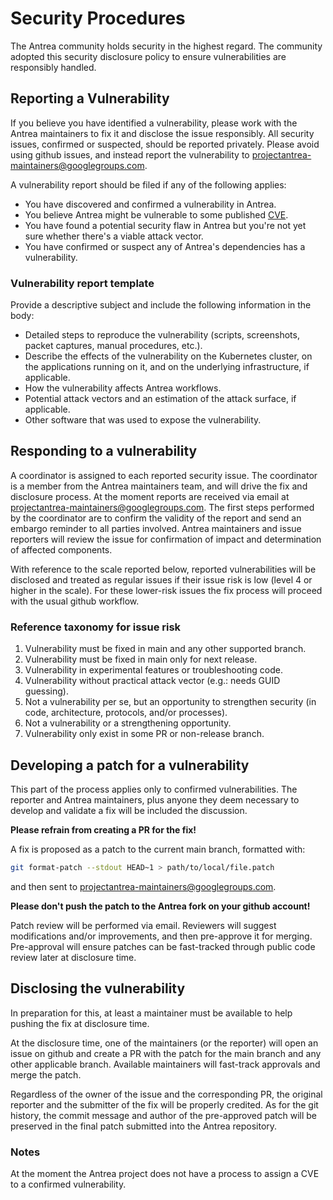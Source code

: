 # Security Procedures

The Antrea community holds security in the highest regard.
The community adopted this security disclosure policy to ensure vulnerabilities are responsibly handled.

## Reporting a Vulnerability

If you believe you have identified a vulnerability, please work with the Antrea maintainers to fix it and disclose the issue responsibly.
All security issues, confirmed or suspected, should be reported privately.
Please avoid using github issues, and instead report the vulnerability to projectantrea-maintainers@googlegroups.com.

A vulnerability report should be filed if any of the following applies:

* You have discovered and confirmed a vulnerability in Antrea.
* You believe Antrea might be vulnerable to some published [CVE](https://cve.mitre.org/cve/).
* You have found a potential security flaw in Antrea but you're not yet sure whether there's a viable attack vector.
* You have confirmed or suspect any of Antrea's dependencies has a vulnerability.

### Vulnerability report template

Provide a descriptive subject and include the following information in the body:

* Detailed steps to reproduce the vulnerability  (scripts, screenshots, packet captures, manual procedures, etc.).
* Describe the effects of the vulnerability on the Kubernetes cluster, on the applications running on it, and on the underlying infrastructure, if applicable.
* How the vulnerability affects Antrea workflows.
* Potential attack vectors and an estimation of the attack surface, if applicable.
* Other software that was used to expose the vulnerability.

## Responding to a vulnerability

A coordinator is assigned to each reported security issue. The coordinator is a member from the Antrea maintainers team, and will drive the fix and disclosure process.
At the moment reports are received via email at projectantrea-maintainers@googlegroups.com.
The first steps performed by the coordinator are to confirm the validity of the report and send an embargo reminder to all parties involved.
Antrea maintainers and issue reporters will review the issue for confirmation of impact and determination of affected components.

With reference to the scale reported below, reported vulnerabilities will be disclosed and treated as regular issues if their issue risk is low (level 4 or higher in the scale).
For these lower-risk issues the fix process will proceed with the usual github workflow.

### Reference taxonomy for issue risk

1. Vulnerability must be fixed in main and any other supported branch.
2. Vulnerability must be fixed in main only for next release.
3. Vulnerability in experimental features or troubleshooting code.
4. Vulnerability without practical attack vector (e.g.: needs GUID guessing).
5. Not a vulnerability per se, but an opportunity to strengthen security (in code, architecture, protocols, and/or processes).
6. Not a vulnerability or a strengthening opportunity.
7. Vulnerability only exist in some PR or non-release branch.

## Developing a patch for a vulnerability

This part of the process applies only to confirmed vulnerabilities.
The reporter and Antrea maintainers, plus anyone they deem necessary to develop and validate a fix will be included the discussion.

**Please refrain from creating a PR for the fix!**

A fix is proposed as a patch to the current main branch, formatted with:

```bash
git format-patch --stdout HEAD~1 > path/to/local/file.patch
```

and then sent to projectantrea-maintainers@googlegroups.com.

**Please don't push the patch to the Antrea fork on your github account!**

Patch review will be performed via email. Reviewers will suggest modifications and/or improvements, and then pre-approve it for merging.
Pre-approval will ensure patches can be fast-tracked through public code review later at disclosure time.

## Disclosing the vulnerability

In preparation for this, at least a maintainer must be available to help pushing the fix at disclosure time.

At the disclosure time, one of the maintainers (or the reporter) will open an issue on github and create a PR with the patch for the main branch and any other applicable branch.
Available maintainers will fast-track approvals and merge the patch.

Regardless of the owner of the issue and the corresponding PR, the original reporter and the submitter of the fix will be properly credited.
As for the git history, the commit message and author of the pre-approved patch will be preserved in the final patch submitted into the Antrea repository.

### Notes

At the moment the Antrea project does not have a process to assign a CVE to a confirmed vulnerability.

